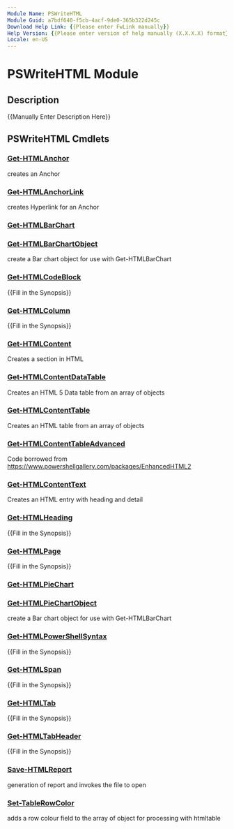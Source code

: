 ```yaml
---
Module Name: PSWriteHTML
Module Guid: a7bdf640-f5cb-4acf-9de0-365b322d245c
Download Help Link: {{Please enter FwLink manually}}
Help Version: {{Please enter version of help manually (X.X.X.X) format}}
Locale: en-US
---
```


# PSWriteHTML Module
## Description
{{Manually Enter Description Here}}

## PSWriteHTML Cmdlets
### [Get-HTMLAnchor](Get-HTMLAnchor.md)
creates an Anchor

### [Get-HTMLAnchorLink](Get-HTMLAnchorLink.md)
creates Hyperlink for an Anchor

### [Get-HTMLBarChart](Get-HTMLBarChart.md)


### [Get-HTMLBarChartObject](Get-HTMLBarChartObject.md)
create a Bar chart object for use with Get-HTMLBarChart

### [Get-HTMLCodeBlock](Get-HTMLCodeBlock.md)
{{Fill in the Synopsis}}

### [Get-HTMLColumn](Get-HTMLColumn.md)
{{Fill in the Synopsis}}

### [Get-HTMLContent](Get-HTMLContent.md)
Creates a section in HTML

### [Get-HTMLContentDataTable](Get-HTMLContentDataTable.md)
Creates an HTML 5 Data table from an array of objects

### [Get-HTMLContentTable](Get-HTMLContentTable.md)
Creates an HTML table from an array of objects

### [Get-HTMLContentTableAdvanced](Get-HTMLContentTableAdvanced.md)
Code borrowed from https://www.powershellgallery.com/packages/EnhancedHTML2

### [Get-HTMLContentText](Get-HTMLContentText.md)
Creates an HTML entry with heading and detail

### [Get-HTMLHeading](Get-HTMLHeading.md)
{{Fill in the Synopsis}}

### [Get-HTMLPage](Get-HTMLPage.md)
{{Fill in the Synopsis}}

### [Get-HTMLPieChart](Get-HTMLPieChart.md)


### [Get-HTMLPieChartObject](Get-HTMLPieChartObject.md)
create a Bar chart object for use with Get-HTMLBarChart

### [Get-HTMLPowerShellSyntax](Get-HTMLPowerShellSyntax.md)
{{Fill in the Synopsis}}

### [Get-HTMLSpan](Get-HTMLSpan.md)
{{Fill in the Synopsis}}

### [Get-HTMLTab](Get-HTMLTab.md)
{{Fill in the Synopsis}}

### [Get-HTMLTabHeader](Get-HTMLTabHeader.md)
{{Fill in the Synopsis}}

### [Save-HTMLReport](Save-HTMLReport.md)
generation of  report and invokes the file to open

### [Set-TableRowColor](Set-TableRowColor.md)
adds a row colour field to the array of object for processing with htmltable

